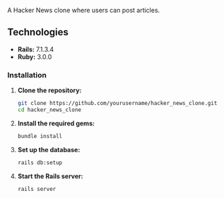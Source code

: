 A Hacker News clone where users can post articles.

## Technologies

- **Rails:** 7.1.3.4
- **Ruby:** 3.0.0

### Installation

1. **Clone the repository:**

    ```sh
    git clone https://github.com/yourusername/hacker_news_clone.git
    cd hacker_news_clone
    ```

2. **Install the required gems:**

    ```sh
    bundle install
    ```

3. **Set up the database:**

    ```sh
    rails db:setup
    ```

4. **Start the Rails server:**

    ```sh
    rails server
    ```